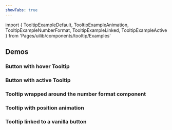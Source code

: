```yaml
---
showTabs: true
---
```


import {
TooltipExampleDefault,
TooltipExampleAnimation,
TooltipExampleNumberFormat,
TooltipExampleLinked,
TooltipExampleActive
} from 'Pages/uilib/components/tooltip/Examples'

## Demos

### Button with hover Tooltip

<TooltipExampleDefault />

### Button with active Tooltip

<TooltipExampleActive />

### Tooltip wrapped around the number format component

<TooltipExampleNumberFormat />

### Tooltip with position animation

<TooltipExampleAnimation />

### Tooltip linked to a vanilla button

<TooltipExampleLinked />
